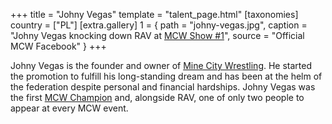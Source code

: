 +++
title = "Johny Vegas"
template = "talent_page.html"
[taxonomies]
country = ["PL"]
[extra.gallery]
1 = { path = "johny-vegas.jpg", caption = "Johny Vegas knocking down RAV at [MCW Show #1](@/e/mcw/2018-12-08-mcw-show-1.md)", source = "Official MCW Facebook" }
+++

Johny Vegas is the founder and owner of [Mine City Wrestling](@/o/mcw.md). He started the promotion to fulfill his long-standing dream and has been at the helm of the federation despite personal and financial hardships. Johny Vegas was the first [MCW Champion](@/c/mcw-championship.md) and, alongside RAV, one of only two people to appear at every MCW event.
